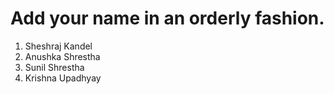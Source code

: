# Add your name in an orderly fashion.
1. Sheshraj Kandel
2. Anushka Shrestha
3. Sunil Shrestha
4. Krishna Upadhyay

